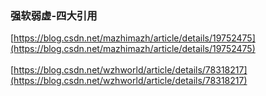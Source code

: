 ### 强软弱虚-四大引用
[https://blog.csdn.net/mazhimazh/article/details/19752475](https://blog.csdn.net/mazhimazh/article/details/19752475)
<br><br>
[https://blog.csdn.net/wzhworld/article/details/78318217](https://blog.csdn.net/wzhworld/article/details/78318217)
<br>





